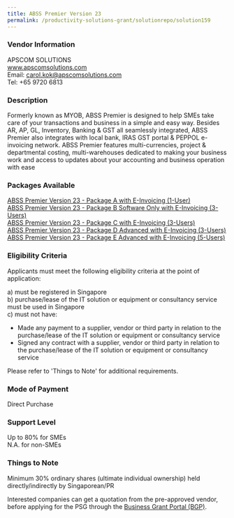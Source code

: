```yaml
---
title: ABSS Premier Version 23
permalink: /productivity-solutions-grant/solutionrepo/solution159
---
```


### Vendor Information
APSCOM SOLUTIONS<br>www.apscomsolutions.com<br>Email: carol.kok@apscomsolutions.com<br>Tel: +65 9720 6813

### Description

Formerly known as MYOB, ABSS Premier is designed to help SMEs take care of your transactions and business in a simple and easy way. Besides AR, AP, GL, Inventory, Banking & GST all seamlessly integrated, ABSS Premier also integrates with local bank, IRAS GST portal & PEPPOL e-invoicing network. ABSS Premier features multi-currencies, project & departmental costing, multi-warehouses dedicated to making your business work and access to updates about your accounting and business operation with ease

### Packages Available

<a href='https://www.gobusiness.gov.sg/images/psg/APSCOM_SOLUTIONS_20190039_Annex_3_20200625145347_Part_1.pdf' target='_blank'>ABSS Premier Version 23 - Package A with E-Invoicing (1-User)</a><br/>
<a href='https://www.gobusiness.gov.sg/images/psg/APSCOM_SOLUTIONS_20190039_Annex_3_20200625145347_Part_2.pdf' target='_blank'>ABSS Premier Version 23 - Package B Software Only with E-Invoicing (3-Users)</a><br/>
<a href='https://www.gobusiness.gov.sg/images/psg/APSCOM_SOLUTIONS_20190039_Annex_3_20200625145347_Part_3.pdf' target='_blank'>ABSS Premier Version 23 - Package C with E-Invoicing (3-Users)</a><br/>
<a href='https://www.gobusiness.gov.sg/images/psg/APSCOM_SOLUTIONS_20190039_Annex_3_20200625145347_Part_4.pdf' target='_blank'>ABSS Premier Version 23 - Package D Advanced with E-Invoicing (3-Users)</a><br/>
<a href='https://www.gobusiness.gov.sg/images/psg/APSCOM_SOLUTIONS_20190039_Annex_3_20200625145347_Part_5.pdf' target='_blank'>ABSS Premier Version 23 - Package E Advanced with E-Invoicing (5-Users)</a><br/>

### Eligibility Criteria

Applicants must meet the following eligibility criteria at the point of application:

a) must be registered in Singapore <br>
b) purchase/lease of the IT solution or equipment or consultancy service must be used in Singapore <br>
c) must not have:
- Made any payment to a supplier, vendor or third party in relation to the purchase/lease of the IT solution or equipment or consultancy service
- Signed any contract with a supplier, vendor or third party in relation to the purchase/lease of the IT solution or equipment or consultancy service

Please refer to 'Things to Note' for additional requirements.

### Mode of Payment
Direct Purchase

### Support Level
Up to 80% for SMEs <br>
N.A. for non-SMEs

### Things to Note
Minimum 30% ordinary shares (ultimate individual ownership) held directly/indirectly by Singaporean/PR

Interested companies can get a quotation from the pre-approved vendor, before applying for the PSG through the <a target='_blank' href='https://www.businessgrants.gov.sg/'>Business Grant Portal (BGP)</a>.
